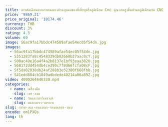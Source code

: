 ```yaml
---
title: การตัดเฉือนแบบกําหนดเองส่วนบุคคลของที่เขี่ยบุหรี่อลูมิเนียม Cnc คุณภาพสูงชิ้นส่วนอลูมิเนียมกัด CNC ที่เขี่ยบุหรี่ซิการ์
price: '9869.21'
price_original: '10174.46'
currency: THB
discount: 3%
rating: 4.5
volume: 69
image: S6ac9fa17bbdc474589afae54ec05f54dn.jpg
images:
  - S6ac9fa17bbdc474589afae54ec05f54dn.jpg
  - S351283fa8c4548339db82668b27aac0cY.jpg
  - S08ac49e16a4f4a2b8137e1bf93eaa382U.jpg
  - S68172dd454db4ce390c7f8d66fcfa08cF.jpg
  - Sf5da02038db24af288b3e32380f668fbb.jpg
  - S41edd884cb1849adbdede40214a06a89Z.jpg
video: 4000264646330.mp4
categories:
  - name: เครื่องมือ
    slug: เคร-องม
  - name: วัดและการวิเคราะห์
    slug: ดและการว-เคราะห
slug: การต-ดเฉ-อนแบบก-าหนดเองส-วนบ
encode: om1PXQs
lang: th
---
```

  